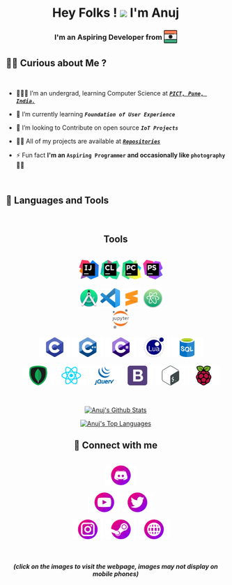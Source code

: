 <h1 align="center">Hey Folks ! <img src="https://raw.githubusercontent.com/MartinHeinz/MartinHeinz/master/wave.gif" width="30px"> I'm Anuj</h1>
<h3 align="center">I'm an Aspiring Developer from <sub><sub><img src="assets/india_flag.png" width="30px"></sub></sub></h3>

## 🙋‍♂️ Curious about Me ? 
<br/>

- 👨🏻‍🎓 I’m an undergrad, learning Computer Science at **_[`PICT, Pune, India.`](https://pict.edu/about_us/)_** 

- 🔭 I’m currently learning **_`Foundation of User Experience`_**

- 👯 I’m looking to Contribute on open source **_`IoT Projects`_**

- 👨‍💻 All of my projects are available at **_[`Repositories`](https://github.com/AnujMutha?tab=repositories)_**

- ⚡ Fun fact **I'm an `Aspiring Programmer` and occasionally like `photography` 🎥📸**
<br/>

## 🚀 Languages and Tools
<br/>
<h2 align="center">Tools</h2>
<ul align="center">
  <br/>
  <a href="https://www.jetbrains.com/intellij/"><img alt="IntelliJ" height="45px" src="tools/intellij.png"/></a>
  <a href="https://www.jetbrains.com/clion/"><img alt="CLion" height="45px" src="tools/clion.svg"/></a>
  <a href="https://www.jetbrains.com/pycharm/"><img alt="PyCharm" height="45px" src="tools/pycharm.png"/></a>
  <a href="https://www.jetbrains.com/phpstorm/"><img alt="PHPStorm" height="45px" src="tools/phpstorm.png"/></a>   <br/>
<br/>
  <a href="https://www.jetbrains.com/intellij/"><img alt="Android Studio" height="45px" src="tools/android_studio.png"/></a>
  <a href="https://www.jetbrains.com/clion/"><img alt="VSCode" height="45px" src="tools/vscode.png"/></a>
  <a href="https://www.jetbrains.com/pycharm/"><img alt="Sublime" height="45px" src="tools/sublime_text.png"/></a>
  <a href="https://www.jetbrains.com/phpstorm/"><img alt="Atom" height="45px" src="tools/atom.png"/></a>   <br/>
  <a href="https://en.wikipedia.org/wiki/SQL"><img alt="Jupyter" height="45px" src="tools/jupyter.png"/></a>
  <br/>
<br/>
  <a href="https://en.wikipedia.org/wiki/C_(programming_language)"><img height="45px" src="https://raw.githubusercontent.com/AkshayCraZzY/AkshayCraZzY/main/skills/C.png"/></a>
  <a href="https://en.wikipedia.org/wiki/C%2B%2B"><img height="45px" src="https://raw.githubusercontent.com/AkshayCraZzY/AkshayCraZzY/main/skills/C++.png"/></a>
  <a href="https://docs.microsoft.com/es-es/dotnet/csharp/"><img height="45px" src="https://raw.githubusercontent.com/AkshayCraZzY/AkshayCraZzY/main/skills/CSharp.png"/></a>
  <a href="https://lua.org/"><img height="45px" src="https://raw.githubusercontent.com/AkshayCraZzY/AkshayCraZzY/main/skills/Lua.png"/></a>
  <a href="https://en.wikipedia.org/wiki/SQL"><img height="45px" src="https://raw.githubusercontent.com/AkshayCraZzY/AkshayCraZzY/main/skills/SQL.png"/></a>
  <br/>
<br/>
  <a href="https://mongodb.com/"><img height="45px" src="https://raw.githubusercontent.com/AkshayCraZzY/AkshayCraZzY/main/skills/MongoDB.png"/></a>
  <a href="https://reactjs.org/"><img height="45px" src="https://raw.githubusercontent.com/AkshayCraZzY/AkshayCraZzY/main/skills/React.png"/></a>
  <a href="https://jquery.com/"><img height="45px" src="https://raw.githubusercontent.com/AkshayCraZzY/AkshayCraZzY/main/skills/JQuery.png"/></a>
  <a href="https://getbootstrap.com"><img height="45px" src="https://raw.githubusercontent.com/AkshayCraZzY/AkshayCraZzY/main/skills/Bootstrap.png"/></a>
  <a href="https://en.wikipedia.org/wiki/Bash_(Unix_shell)"><img height="45px" src="https://raw.githubusercontent.com/AkshayCraZzY/AkshayCraZzY/main/skills/Bash.png"/></a>
  <a href="https://raspberrypi.org/"><img height="45px" src="https://raw.githubusercontent.com/AkshayCraZzY/AkshayCraZzY/main/skills/Raspberry Pi.png"/></a>
</ul>

<br/>

<p align="center">
    <a href="https://github.com/AnujMutha"><img alt="Anuj's Github Stats" src="https://github-readme-stats.vercel.app/api?username=AnujMutha&bg_color=30,642B73,C6426E&title_color=fff&text_color=fff&show_icons=true&icon_color=fff&border_radius=20&border_color=fff&include_all_commits=true&line_height=25&custom_title=Anuj%20Mutha%27s%20Github%20Stats" /></a> 
</p>

<p align="center">
        <a href="https://github.com/AnujMutha"><img alt="Anuj's Top Languages" src="https://github-readme-stats.vercel.app/api/top-langs/?username=AnujMutha&layout=compact&langs_count=10&bg_color=30,4776E6,8E54E9&text_color=fff&title_color=fff&border_radius=20&card_width=445" /></a>
</p>

<h2 align="center">💬 Connect with me</h2>
<ul align="center">
  <br/>
  <a href="https://discordapp.com/users/223083258433241088"><img height="45px" src="https://raw.githubusercontent.com/AkshayCraZzY/AkshayCraZzY/main/contact/Discord.png"/></a>

<a href="https://www.youtube.com/crazzyak"><img height="45px" src="https://raw.githubusercontent.com/AkshayCraZzY/AkshayCraZzY/main/contact/Youtube.png"/></a>
<a href="https://twitter.com/akshayparakh98"><img height="45px" src="https://raw.githubusercontent.com/AkshayCraZzY/AkshayCraZzY/main/contact/Twitter.png"/></a>

<a href="https://www.instagram.com/akki_parakh/"><img height="45px" src="https://raw.githubusercontent.com/AkshayCraZzY/AkshayCraZzY/main/contact/Instagram.png"/></a>
<a href="https://steamcommunity.com/id/Cra7zY/"><img height="45px" src="https://raw.githubusercontent.com/AkshayCraZzY/AkshayCraZzY/main/contact/Steam.png"/></a>
<a href="mailto:akshayparakh98@gmail.com?subject=From Github"><img height="45px" src="https://raw.githubusercontent.com/AkshayCraZzY/AkshayCraZzY/main/contact/Website.png"/></a>
</ul>
<br/>
<h5 align="center">(click on the images to visit the webpage, images may not display on mobile phones)</h5>
